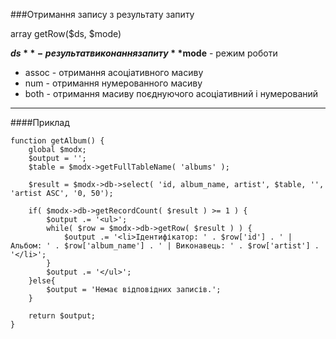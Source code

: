 ###Отримання запису з результату запиту

array getRow($ds, $mode)

**$ds** - результат виконання запиту
**$mode** - режим роботи

+ assoc - отримання асоціативного масиву
+ num - отримання нумерованного масиву
+ both - отримання масиву поєднуючого асоціативний і нумерований

***

####Приклад

	function getAlbum() {  
		global $modx;  
		$output = '';  
		$table = $modx->getFullTableName( 'albums' );   
		
		$result = $modx->db->select( 'id, album_name, artist', $table, '', 'artist ASC', '0, 50');   
		
		if( $modx->db->getRecordCount( $result ) >= 1 ) {
			$output .= '<ul>';  
			while( $row = $modx->db->getRow( $result ) ) {  
				$output .= '<li>Ідентифікатор: ' . $row['id'] . ' | Альбом: ' . $row['album_name'] . ' | Виконавець: ' . $row['artist'] . '</li>';  
			}  
			$output .= '</ul>';  
		}else{  
			$output = 'Немає відповідних записів.';  
		}  
		
		return $output;  
	}